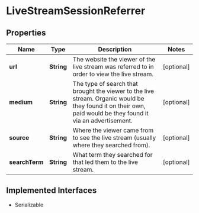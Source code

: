 

# LiveStreamSessionReferrer

## Properties

Name | Type | Description | Notes
------------ | ------------- | ------------- | -------------
**url** | **String** | The website the viewer of the live stream was referred to in order to view the live stream. |  [optional]
**medium** | **String** | The type of search that brought the viewer to the live stream. Organic would be they found it on their own, paid would be they found it via an advertisement. |  [optional]
**source** | **String** | Where the viewer came from to see the live stream (usually where they searched from). |  [optional]
**searchTerm** | **String** | What term they searched for that led them to the live stream. |  [optional]


## Implemented Interfaces

* Serializable


